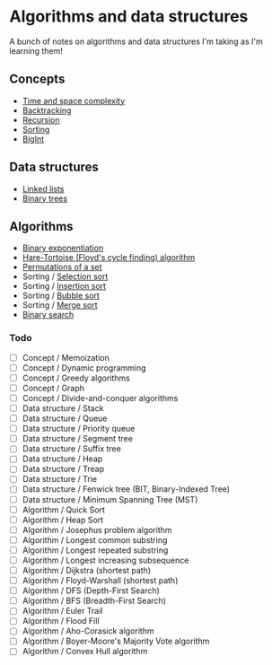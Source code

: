 # Algorithms and data structures

A bunch of notes on algorithms and data structures I'm taking as I'm learning them!

## Concepts
- [Time and space complexity](./concepts/complexity_analysis.md)
- [Backtracking](./concepts/backtracking.md)
- [Recursion](./concepts/recursion.md)
- [Sorting](./concepts/sorting.md)
- [BigInt](./concepts/bigint.md)

## Data structures
- [Linked lists](./data_structures/linked_lists.md)
- [Binary trees](./data_structures/binary_trees.md)

## Algorithms
- [Binary exponentiation](./algorithms/binary_exponentiation.md)
- [Hare-Tortoise (Floyd's cycle finding) algorithm](./algorithms/hare_tortoise.md)
- [Permutations of a set](./algorithms/permutations.md)
- Sorting / [Selection sort](./algorithms/sorting/selection_sort.md)
- Sorting / [Insertion sort](./algorithms/sorting/insertion_sort.md)
- Sorting / [Bubble sort](./algorithms/sorting/bubble_sort.md)
- Sorting / [Merge sort](./algorithms//sorting/merge_sort.md)
- [Binary search](./algorithms/binary_search.md)

### Todo

- [ ] Concept / Memoization
- [ ] Concept / Dynamic programming
- [ ] Concept / Greedy algorithms
- [ ] Concept / Graph
- [ ] Concept / Divide-and-conquer algorithms
- [ ] Data structure / Stack
- [ ] Data structure / Queue
- [ ] Data structure / Priority queue
- [ ] Data structure / Segment tree
- [ ] Data structure / Suffix tree
- [ ] Data structure / Heap
- [ ] Data structure / Treap
- [ ] Data structure / Trie
- [ ] Data structure / Fenwick tree (BIT, Binary-Indexed Tree)
- [ ] Data structure / Minimum Spanning Tree (MST)
- [ ] Algorithm / Quick Sort
- [ ] Algorithm / Heap Sort
- [ ] Algorithm / Josephus problem algorithm
- [ ] Algorithm / Longest common substring
- [ ] Algorithm / Longest repeated substring
- [ ] Algorithm / Longest increasing subsequence
- [ ] Algorithm / Dijkstra (shortest path)
- [ ] Algorithm / Floyd-Warshall (shortest path)
- [ ] Algorithm / DFS (Depth-First Search)
- [ ] Algorithm / BFS (Breadth-First Search)
- [ ] Algorithm / Euler Trail
- [ ] Algorithm / Flood Fill
- [ ] Algorithm / Aho-Corasick algorithm
- [ ] Algorithm / Boyer-Moore's Majority Vote algorithm
- [ ] Algorithm / Convex Hull algorithm
